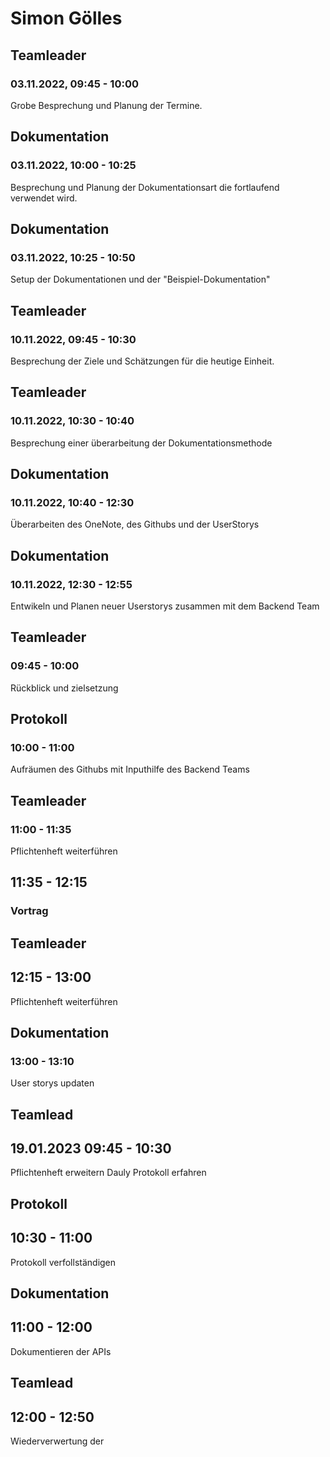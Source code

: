 # Simon Gölles


## Teamleader
### 03.11.2022, 09:45 - 10:00
Grobe Besprechung und Planung der Termine.


## Dokumentation
### 03.11.2022, 10:00 - 10:25
Besprechung und Planung der Dokumentationsart die fortlaufend verwendet wird.


## Dokumentation
### 03.11.2022, 10:25 - 10:50
Setup der Dokumentationen und der "Beispiel-Dokumentation"


## Teamleader
### 10.11.2022, 09:45 - 10:30
Besprechung der Ziele und Schätzungen für die heutige Einheit.


## Teamleader 
### 10.11.2022, 10:30 - 10:40
Besprechung einer überarbeitung der Dokumentationsmethode


## Dokumentation
### 10.11.2022, 10:40 - 12:30
Überarbeiten des OneNote, des Githubs und der UserStorys


## Dokumentation
### 10.11.2022, 12:30 - 12:55
Entwikeln und Planen neuer Userstorys zusammen mit dem Backend Team


## Teamleader
### 09:45 - 10:00
Rückblick und zielsetzung


## Protokoll
### 10:00 - 11:00
Aufräumen des Githubs mit Inputhilfe des Backend Teams

## Teamleader
### 11:00 - 11:35
Pflichtenheft weiterführen

## 11:35 - 12:15
### Vortrag

## Teamleader
## 12:15 - 13:00
Pflichtenheft weiterführen

## Dokumentation
### 13:00 - 13:10
User storys updaten 



## Teamlead
## 19.01.2023 09:45 - 10:30
Pflichtenheft erweitern
Dauly Protokoll erfahren

## Protokoll
## 10:30 - 11:00
Protokoll verfollständigen

## Dokumentation
## 11:00 - 12:00
Dokumentieren der APIs

## Teamlead
## 12:00 - 12:50
Wiederverwertung der 
